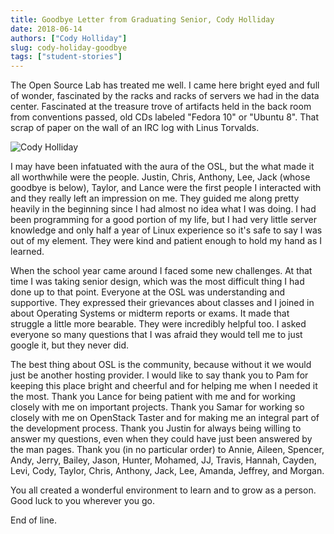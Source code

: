 ```yaml
---
title: Goodbye Letter from Graduating Senior, Cody Holliday
date: 2018-06-14
authors: ["Cody Holliday"]
slug: cody-holiday-goodbye
tags: ["student-stories"]
---
```


The Open Source Lab has treated me well. I came here bright eyed and full of wonder, fascinated by the racks and racks
of servers we had in the data center. Fascinated at the treasure trove of artifacts held in the back room from
conventions passed, old CDs labeled "Fedora 10" or "Ubuntu 8". That scrap of paper on the wall of an IRC log with Linus
Torvalds.

![Cody Holliday](/images/Cody_OSL_awards.jpg#right-barcamp)

I may have been infatuated with the aura of the OSL, but the what made it all worthwhile were the people. Justin, Chris,
Anthony, Lee, Jack (whose goodbye is below), Taylor, and Lance were the first people I interacted with and they really
left an impression on me. They guided me along pretty heavily in the beginning since I had almost no idea what I was
doing. I had been programming for a good portion of my life, but I had very little server knowledge and only half a year
of Linux experience so it's safe to say I was out of my element. They were kind and patient enough to hold my hand as I
learned.

When the school year came around I faced some new challenges. At that time I was taking senior design, which was the
most difficult thing I had done up to that point. Everyone at the OSL was understanding and supportive. They expressed
their grievances about classes and I joined in about Operating Systems or midterm reports or exams. It made that
struggle a little more bearable. They were incredibly helpful too. I asked everyone so many questions that I was afraid
they would tell me to just google it, but they never did.

The best thing about OSL is the community, because without it we would just be another hosting provider. I would like to
say thank you to Pam for keeping this place bright and cheerful and for helping me when I needed it the most. Thank you
Lance for being patient with me and for working closely with me on important projects. Thank you Samar for working so
closely with me on OpenStack Taster and for making me an integral part of the development process. Thank you Justin for
always being willing to answer my questions, even when they could have just been answered by the man pages. Thank you
(in no particular order) to Annie, Aileen, Spencer, Andy, Jerry, Bailey, Jason, Hunter, Mohamed, JJ, Travis, Hannah,
Cayden, Levi, Cody, Taylor, Chris, Anthony, Jack, Lee, Amanda, Jeffrey, and Morgan.

You all created a wonderful environment to learn and to grow as a person. Good luck to you wherever you go.

End of line.
